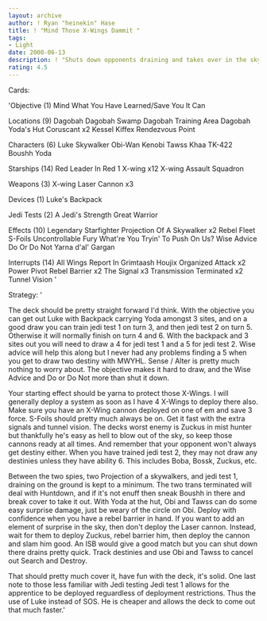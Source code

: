 ```yaml
---
layout: archive
author: ! Ryan "heinekin" Hase
title: ! "Mind Those X-Wings Dammit "
tags:
- Light
date: 2000-06-13
description: ! "Shuts down opponents draining and takes over in the sky"
rating: 4.5
---
```

Cards: 

'Objective (1)
Mind What You Have Learned/Save You It Can

Locations  (9)
Dagobah
Dagobah Swamp
Dagobah Training Area
Dagobah Yoda's Hut
Coruscant  x2
Kessel
Kiffex
Rendezvous Point

Characters (6)
Luke Skywalker
Obi-Wan Kenobi
Tawss Khaa
TK-422
Boushh
Yoda

Starships (14)
Red Leader In Red 1
X-wing	x12
X-wing Assault Squadron

Weapons (3)
X-wing Laser Cannon  x3

Devices (1)
Luke's Backpack

Jedi Tests (2)
A Jedi's Strength
Great Warrior

Effects (10)
Legendary Starfighter
Projection Of A Skywalker  x2
Rebel Fleet
S-Foils
Uncontrollable Fury
What're You Tryin' To Push On Us?
Wise Advice
Do Or Do Not
Yarna d'al' Gargan

Interrupts (14)
All Wings Report In
Grimtaash
Houjix
Organized Attack  x2
Power Pivot
Rebel Barrier  x2
The Signal  x3
Transmission Terminated  x2
Tunnel Vision '

Strategy: '

The deck should be pretty straight forward I'd think.  With the objective you can get out Luke with Backpack carrying Yoda amongst 3 sites, and on a good draw you can train jedi test 1 on turn 3, and then jedi test 2 on turn 5.	Otherwise it will normally finish on turn 4 and 6.  With the backpack and 3 sites out you will need to draw a 4 for jedi test 1 and a 5 for jedi test 2.  Wise advice will help this along but I never had any problems finding a 5 when you get to draw two destiny with MWYHL.  Sense / Alter is pretty much nothing to worry about.	The objective makes it hard to draw, and the Wise Advice and Do or Do Not more than shut it down.

Your starting effect should be yarna to protect those X-Wings.	I will generally deploy a system as soon as I have 4 X-Wings to deploy there also.  Make sure you have an X-Wing cannon deployed on one of em and save 3 force.  S-Foils should pretty much always be on.  Get it fast with the extra signals and tunnel vision.  The decks worst enemy is Zuckus in mist hunter but thankfully he's easy as hell to blow out of the sky, so keep those cannons ready at all times.  And remember that your opponent won't always get destiny either.  When you have trained jedi test 2, they may not draw any destinies unless they have ability 6.  This includes Boba, Bossk, Zuckus, etc.

Between the two spies, two Projection of a skywalkers, and jedi test 1, draining on the ground is kept to a minimum.  The two trans terminated will deal with Huntdown, and if it's not enuff then sneak Boushh in there and break cover to take it out.  With Yoda at the hut, Obi and Tawss can do some easy surprise damage, just be weary of the circle on Obi.  Deploy with confidence when you have a rebel barrier in hand.  If you want to add an element of surprise in the sky, then don't deploy the Laser cannon.  Instead, wait for them to deploy Zuckus, rebel barrier him, then deploy the cannon and slam him good.	An ISB would give a good match but you can shut down there drains pretty quick.  Track destinies and use Obi and Tawss to cancel out Search and Destroy.

That should pretty much cover it, have fun with the deck, it's solid.	One last note to those less familiar with Jedi testing  Jedi test 1 allows for the apprentice to be deployed reguardless of deployment restrictions.  Thus the use of Luke instead of SOS.  He is cheaper and allows the deck to come out that much faster.'